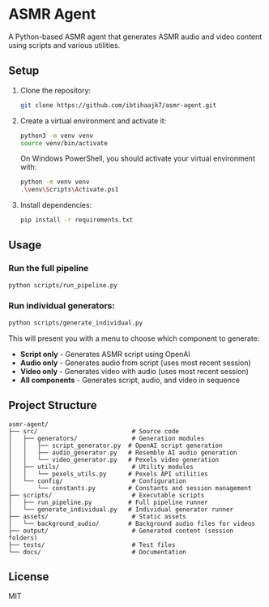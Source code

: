 # ASMR Agent

A Python-based ASMR agent that generates ASMR audio and video content using scripts and various utilities.

## Setup

1. Clone the repository:
   ```bash
   git clone https://github.com/ibtihaajk7/asmr-agent.git
   ```
2. Create a virtual environment and activate it:
   ```bash
   python3 -m venv venv
   source venv/bin/activate
   ```
   On Windows PowerShell, you should activate your virtual environment with:
   ```bash
   python -m venv venv
   .\venv\Scripts\Activate.ps1
   ```
    

3. Install dependencies:
   ```bash
   pip install -r requirements.txt
   ```

## Usage

### Run the full pipeline

```bash
python scripts/run_pipeline.py
```

### Run individual generators:

```bash
python scripts/generate_individual.py
```

This will present you with a menu to choose which component to generate:
- **Script only** - Generates ASMR script using OpenAI
- **Audio only** - Generates audio from script (uses most recent session)
- **Video only** - Generates video with audio (uses most recent session)
- **All components** - Generates script, audio, and video in sequence

## Project Structure

```
asmr-agent/
├── src/                          # Source code
│   ├── generators/               # Generation modules
│   │   ├── script_generator.py  # OpenAI script generation
│   │   ├── audio_generator.py   # Resemble AI audio generation
│   │   └── video_generator.py   # Pexels video generation
│   ├── utils/                    # Utility modules
│   │   └── pexels_utils.py      # Pexels API utilities
│   └── config/                   # Configuration
│       └── constants.py         # Constants and session management
├── scripts/                      # Executable scripts
│   ├── run_pipeline.py          # Full pipeline runner
│   └── generate_individual.py   # Individual generator runner
├── assets/                       # Static assets
│   └── background_audio/        # Background audio files for videos
├── output/                       # Generated content (session folders)
├── tests/                        # Test files
└── docs/                         # Documentation
```

## License

MIT

